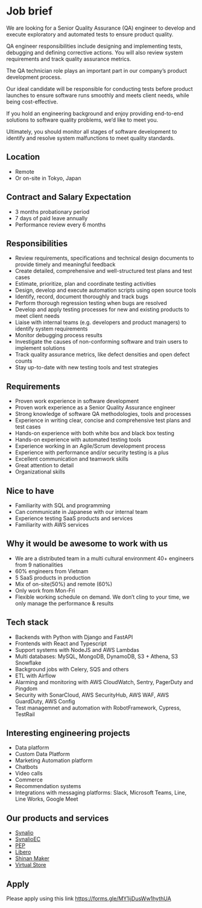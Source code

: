# Job brief

We are looking for a Senior Quality Assurance (QA) engineer to develop and execute exploratory and automated tests to ensure product quality.

QA engineer responsibilities include designing and implementing tests, debugging and defining corrective actions.
You will also review system requirements and track quality assurance metrics.

The QA technician role plays an important part in our company’s product development process.

Our ideal candidate will be responsible for conducting tests before product launches to ensure software runs smoothly and meets client needs, while being cost-effective.

If you hold an engineering background and enjoy providing end-to-end solutions to software quality problems, we’d like to meet you.

Ultimately, you should monitor all stages of software development to identify and resolve system malfunctions to meet quality standards.

## Location

- Remote
- Or on-site in Tokyo, Japan

## Contract and Salary Expectation

- 3 months probationary period
- 7 days of paid leave annually 
- Performance review every 6 months

## Responsibilities

- Review requirements, specifications and technical design documents to provide timely and meaningful feedback
- Create detailed, comprehensive and well-structured test plans and test cases
- Estimate, prioritize, plan and coordinate testing activities
- Design, develop and execute automation scripts using open source tools
- Identify, record, document thoroughly and track bugs
- Perform thorough regression testing when bugs are resolved
- Develop and apply testing processes for new and existing products to meet client needs
- Liaise with internal teams (e.g. developers and product managers) to identify system requirements
- Monitor debugging process results
- Investigate the causes of non-conforming software and train users to implement solutions
- Track quality assurance metrics, like defect densities and open defect counts
- Stay up-to-date with new testing tools and test strategies

## Requirements

- Proven work experience in software development
- Proven work experience as a Senior Quality Assurance engineer
- Strong knowledge of software QA methodologies, tools and processes
- Experience in writing clear, concise and comprehensive test plans and test cases
- Hands-on experience with both white box and black box testing
- Hands-on experience with automated testing tools
- Experience working in an Agile/Scrum development process
- Experience with performance and/or security testing is a plus
- Excellent communication and teamwork skills
- Great attention to detail
- Organizational skills

## Nice to have

- Familiarity with SQL and programming
- Can communicate in Japanese with our internal team
- Experience testing SaaS products and services
- Familiarity with AWS services

## Why it would be awesome to work with us

- We are a distributed team in a multi cultural environment 40+ engineers from 9 nationalities
- 60% engineers from Vietnam
- 5 SaaS products in production
- Mix of on-site(50%) and remote (60%)
- Only work from Mon-Fri
- Flexible working schedule on demand. We don’t cling to your time, we only manage the performance & results 

## Tech stack

- Backends with Python with Django and FastAPI
- Frontends with React and Typescript
- Support systems with NodeJS and AWS Lambdas
- Multi databases: MySQL, MongoDB, DynamoDB, S3 + Athena, S3 Snowflake
- Background jobs with Celery, SQS and others
- ETL with Airflow
- Alarming and monitoring with AWS CloudWatch, Sentry, PagerDuty and Pingdom
- Security with SonarCloud, AWS SecurityHub, AWS WAF, AWS GuardDuty, AWS Config
- Test managemnet and automation with RobotFramework, Cypress, TestRail

## Interesting engineering projects

- Data platform
- Custom Data Platform
- Marketing Automation platform
- Chatbots
- Video calls
- Commerce
- Recommendation systems
- Integrations with messaging platforms: Slack, Microsoft Teams, Line, Line Works, Google Meet

## Our products and services

- [Synalio](https://synal.io/)
- [SynalioEC](https://synal.io/lp/ec/)
- [PEP](https://pep.work/)
- [Libero](https://libero-app.com/)
- [Shinan Maker](https://shindan-maker.com/)
- [Virtual Store](https://virtualstore.jp/)

## Apply

Please apply using this link
https://forms.gle/MY1ijDusWw1hythUA
